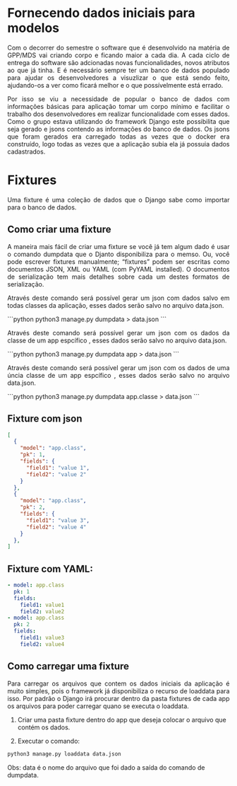 # Fornecendo dados iniciais para modelos

<p align="justify">Com o decorrer do semestre o software que é desenvolvido na matéria de GPP/MDS vai criando corpo e ficando maior a cada dia. A cada ciclo de entrega do software são adcionadas novas funcionalidades, novos atributos ao que já tinha. E é necessário sempre ter um banco de dados populado para ajudar os desenvolvedores a  visuzlizar o que está sendo feito, ajudando-os a ver como ficará melhor e o que possívelmente está errado.</p>

<p align="justify">Por isso se viu a necessidade de popular o banco de dados com informações básicas para aplicação tomar um corpo mínimo e facilitar o trabalho dos desenvolvedores em realizar funcionalidade com esses dados. Como o grupo estava utilizando do framework Django este possibilita que seja gerado e jsons contendo as informações do banco de dados. Os jsons que foram gerados era carregado todas as vezes que o docker era construído, logo todas as vezes que a aplicação subia ela já possuia dados cadastrados.</p>

# Fixtures
<p align="justify">Uma fixture é uma coleção de dados que o Django sabe como importar para o banco de dados.</p> 

## Como criar uma fixture

<p align="justify">A maneira mais fácil de criar uma fixture se você já tem algum dado é usar o comando dumpdata que o Djanto disponibiliza para o memso. Ou, você pode escrever fixtures manualmente; “fixtures” podem ser escritas como documentos JSON, XML ou YAML (com PyYAML installed). O documentos de serialização tem mais detalhes sobre cada um destes formatos de serialização.</p>

<p align="justify">Através deste comando será possível gerar um json com dados salvo em todas classes da aplicação, esses dados serão salvo no arquivo data.json.</p>
```python 
python3 manage.py dumpdata > data.json
```
<p align="justify">Através deste comando será possível gerar um json com os dados da classe de um app espcífico , esses dados serão salvo no arquivo data.json.</p>
```python 
python3 manage.py dumpdata app > data.json
```
<p align="justify">Através deste comando será possível gerar um json com os dados de uma úncia classe de um app espcífico , esses dados serão salvo no arquivo data.json.</p>
```python 
python3 manage.py dumpdata app.classe > data.json
```


## Fixture com json
```json
[
  {
    "model": "app.class",
    "pk": 1,
    "fields": {
      "field1": "value 1",
      "field2": "value 2"
    }
  },
  {
    "model": "app.class",
    "pk": 2,
    "fields": {
      "field1": "value 3",
      "field2": "value 4"
    }
  },
]
```

## Fixture com YAML:
```YAML
- model: app.class
  pk: 1
  fields:
    field1: value1
    field2: value2
- model: app.class
  pk: 2
  fields:
    field1: value3
    field2: value4
```

## Como carregar uma fixture
<p align="justify">Para carregar os arquivos que contem os dados iniciais da aplicação é muito simples, pois o framework já disponibiliza o recurso de loaddata para isso. Por padrão o Django irá procurar dentro da pasta fixtures de cada app os arquivos para poder carregar quano se executa o loaddata.</p>

1. Criar uma pasta fixture dentro do app que deseja colocar o arquivo que contém os dados.

2. Executar o comando:
```python
python3 manage.py loaddata data.json
```
Obs: data é o nome do arquivo que foi dado a saída do comando de dumpdata.

